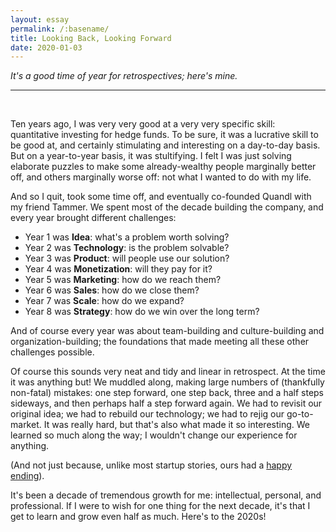 ```yaml
---
layout: essay
permalink: /:basename/
title: Looking Back, Looking Forward
date: 2020-01-03
---
```


*It's a good time of year for retrospectives; here's mine.*

----

<br/>

Ten years ago, I was very very good at a very very specific skill: quantitative investing for hedge funds.  To be sure, it was a lucrative skill to be good at, and certainly stimulating and interesting on a day-to-day basis.  But on a year-to-year basis, it was stultifying.  I felt I was just solving elaborate puzzles to make some already-wealthy people marginally better off, and others marginally worse off: not what I wanted to do with my life.

And so I quit, took some time off, and eventually co-founded Quandl with my friend Tammer.  We spent most of the decade building the company, and every year brought different challenges:

- Year 1 was **Idea**: what's a problem worth solving?
- Year 2 was **Technology**: is the problem solvable?
- Year 3 was **Product**: will people use our solution?
- Year 4 was **Monetization**: will they pay for it?
- Year 5 was **Marketing**: how do we reach them?
- Year 6 was **Sales**: how do we close them? 
- Year 7 was **Scale**: how do we expand?
- Year 8 was **Strategy**: how do we win over the long term?

And of course every year was about team-building and culture-building and organization-building; the foundations that made meeting all these other challenges possible.

Of course this sounds very neat and tidy and linear in retrospect.  At the time it was anything but!  We muddled along, making large numbers of (thankfully non-fatal) mistakes: one step forward, one step back, three and a half steps sideways, and then perhaps half a step forward again.  We had to revisit our original idea; we had to rebuild our technology; we had to rejig our go-to-market.  It was really hard, but that's also what made it so interesting.  We learned so much along the way; I wouldn't change our experience for anything.  

(And not just because, unlike most startup stories, ours had a [happy](https://www.nasdaq.com/about/press-center/nasdaq-acquires-quandl-advance-use-alternative-data) [ending](https://www.waterstechnology.com/awards-rankings/4351881/acquisition-of-the-year-nasdaqs-acquisition-of-quandl)).  

It's been a decade of tremendous growth for me: intellectual, personal, and professional.  If I were to wish for one thing for the next decade, it's that I get to learn and grow even half as much.  Here's to the 2020s! 